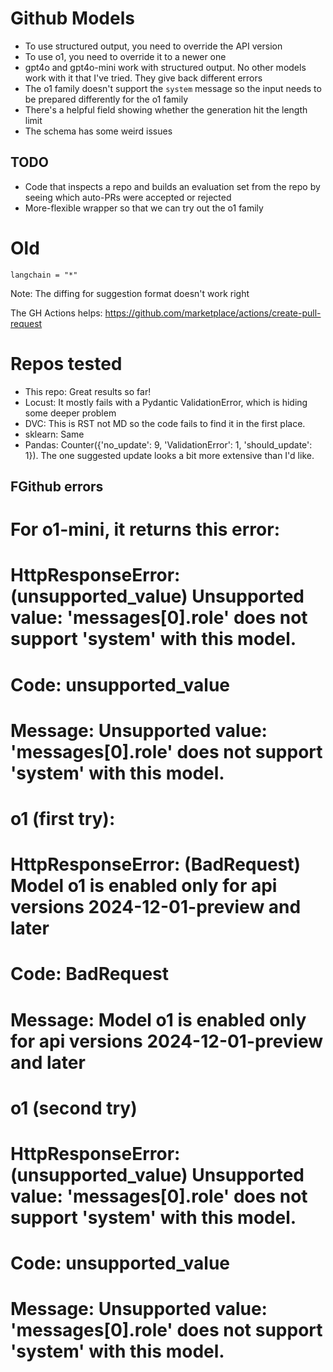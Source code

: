# Github Models

- To use structured output, you need to override the API version
- To use o1, you need to override it to a newer one
- gpt4o and gpt4o-mini work with structured output. No other models work with it that I've tried. They give back different errors
- The o1 family doesn't support the `system` message so the input needs to be prepared differently for the o1 family
- There's a helpful field showing whether the generation hit the length limit
- The schema has some weird issues

## TODO

- Code that inspects a repo and builds an evaluation set from the repo by seeing which auto-PRs were accepted or rejected
- More-flexible wrapper so that we can try out the o1 family


# Old
```suggestion
langchain = "*"
```

Note: The diffing for suggestion format doesn't work right

The GH Actions helps:
https://github.com/marketplace/actions/create-pull-request

# Repos tested

- This repo: Great results so far!
- Locust: It mostly fails with a Pydantic ValidationError, which is hiding some deeper problem
- DVC: This is RST not MD so the code fails to find it in the first place.
- sklearn: Same
- Pandas: Counter({'no_update': 9, 'ValidationError': 1, 'should_update': 1}). The one suggested update looks a bit more extensive than I'd like.



## FGithub errors
# For o1-mini, it returns this error:
# HttpResponseError: (unsupported_value) Unsupported value: 'messages[0].role' does not support 'system' with this model.
# Code: unsupported_value
# Message: Unsupported value: 'messages[0].role' does not support 'system' with this model.

# o1 (first try):
# HttpResponseError: (BadRequest) Model o1 is enabled only for api versions 2024-12-01-preview and later
# Code: BadRequest
# Message: Model o1 is enabled only for api versions 2024-12-01-preview and later

# o1 (second try)
# HttpResponseError: (unsupported_value) Unsupported value: 'messages[0].role' does not support 'system' with this model.
# Code: unsupported_value
# Message: Unsupported value: 'messages[0].role' does not support 'system' with this model.
